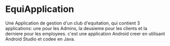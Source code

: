 # EquiApplication
Une Application de gestion d'un club d'equitation, qui contient 3 applications: une pour les Admins, la deusieme pour les clients et la derniere pour les employees. 
c'est une application Android creer en utilisant Android Studio et codee en Java. 
